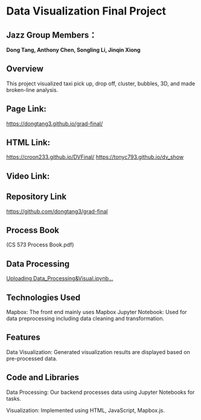 Data Visualization Final Project 
===
## Jazz Group Members：
**Dong Tang, Anthony Chen, Songling Li, Jinqin Xiong**

## Overview
This project visualized taxi pick up, drop off, cluster, bubbles, 3D, and made broken-line analysis.

## Page Link:
https://dongtang3.github.io/grad-final/

## HTML Link:
https://croon233.github.io/DVFinal/
https://tonyc793.github.io/dv_show 

## Video Link:

## Repository Link
https://github.com/dongtang3/grad-final

## Process Book
(CS 573 Process Book.pdf)

## Data Processing
[Uploading Data_Processing&Visual.ipynb…]()


## Technologies Used
Mapbox: The front end mainly uses Mapbox
Jupyter Notebook: Used for data preprocessing including data cleaning and transformation.

## Features
Data Visualization: Generated visualization results are displayed based on pre-processed data.

## Code and Libraries
Data Processing: Our backend processes data using Jupyter Notebooks for tasks.

Visualization: Implemented using HTML, JavaScript, Mapbox.js.
